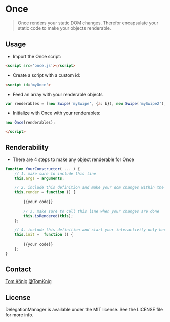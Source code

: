 # Once

> Once renders your static DOM changes. Therefor encapsulate your static code to make your objects renderable.

## Usage

* Import the Once script:
```html
<script src='once.js'></script>
```

* Create a script with a custom id:
```html
<script id='myOnce'>
```

* Feed an array with your renderable objects
```javascript
var renderables = [new Swipe('mySwipe', {a: b}), new Swipe('mySwipe2'), ... ]; //Swipe hast to be renderable
```

* Initialize with Once with your renderables:
```javascript
new Once(renderables);
```
```html
</script>
```

## Renderability

* There are 4 steps to make any object renderable for Once

```javascript
function YourConstructor( ... ) {
    // 1. make sure to include this line
    this.args = arguments;
    
    // 2. include this definition and make your dom changes within the defined function
    this.render = function () {
    
        {{your code}}
        
        // 3. make sure to call this line when your changes are done
        this.isRendered(this);
    };
    
    // 4. include this definition and start your interactivity only here
    this.init =  function () {
    
        {{your code}}
    };
}
```



## Contact

[Tom König](http://github.com/TomKnig) [@TomKnig](https://twitter.com/TomKnig)

## License

DelegationManager is available under the MIT license. See the LICENSE file for more info.